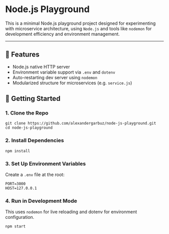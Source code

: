 # Node.js Playground

This is a minimal Node.js playground project designed for experimenting with microservice architecture, using `Node.js` and tools like `nodemon` for development efficiency and environment management.

---

## 🧰 Features

- Node.js native HTTP server
- Environment variable support via `.env` and `dotenv`
- Auto-restarting dev server using `nodemon`
- Modularized structure for microservices (e.g. `service.js`)

## 🚀 Getting Started
### 1. Clone the Repo

```
git clone https://github.com/alexandergarbuz/node-js-playground.git
cd node-js-playground
```
### 2.  Install Dependencies
```
npm install
```
### 3. Set Up Environment Variables
Create a `.env` file at the root:
```
PORT=3000
HOST=127.0.0.1
```
### 4. Run in Development Mode
This uses `nodemon` for live reloading and dotenv for environment configuration.
```
npm start
```
